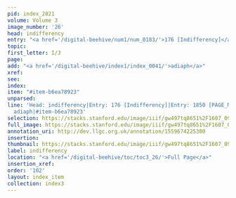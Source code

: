 ```yaml
---
pid: index_2021
volume: Volume 3
image_number: '26'
head: indifferency
entry: "<a href='/digital-beehive/num1/num_0183/'>176 [Indifferency]</a>|1850 [PAGE_MISSING]"
topic: 
first_letter: I/J
page: 
add: "<a href='/digital-beehive/index1/index_0041/'>adiaph</a>"
xref: 
see: 
index: 
item: "#item-b6ea78923"
unparsed: 
line: 'Head: indifferency|Entry: 176 [Indifferency]|Entry: 1850 [PAGE_MISSING]|Add:
  adiaph|#item-b6ea78923'
selection: https://stacks.stanford.edu/image/iiif/gw497tq8651%2F1607_0969/439,229,825,179/full/0/default.jpg
full_image: https://stacks.stanford.edu/image/iiif/gw497tq8651%2F1607_0969/full/full/0/default.jpg
annotation_uri: http://dev.llgc.org.uk/annotation/1559674225380
insertion: 
thumbnail: https://stacks.stanford.edu/image/iiif/gw497tq8651%2F1607_0969/439,229,825,179/150,/0/default.jpg
label: indifferency
location: "<a href='/digital-beehive/toc/toc3_26/'>Full Page</a>"
insertion_xref: 
order: '102'
layout: index_item
collection: index3
---
```


